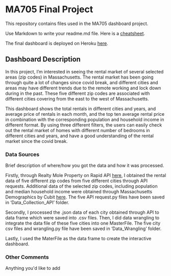 # MA705 Final Project

This repository contains files used in the MA705 dashboard project.

Use Markdown to write your readme.md file.  Here is a [cheatsheet](https://www.markdownguide.org/cheat-sheet/).

The final dashboard is deployed on Heroku [here](https://ma705bostonuniversities.herokuapp.com).

## Dashboard Description

In this project, I’m interested in seeing the rental market of several selected areas (zip codes) in Massachusetts. The rental market has been going through quite a lot of changes since covid break, and different cities and areas may have different trends due to the remote working and lock down during in the past. These five different zip codes are associated with different cities covering from the east to the west of Massachusetts. 


This dashboard shows the total rentals in different cities and years, and average price of rentals in each month, and the top ten average rental price in combination with the corresponding population and household income in different format. By using three different filters, the users can easily check out the rental market of homes with different number of bedrooms in different cities and years, and have a good understanding of the rental market since the covid break. 



### Data Sources

Brief description of where/how you got the data and how it was processed.

Firstly, through Realty Mole Property on Rapid API [here](https://rapidapi.com/realtymole/api/realty-mole-property-api), I obtained the rental data of five different zip codes from five different cities through API requests. Additional data of the selected zip codes, including population and median household income were obtained through Massachusetts Demographics by Cubit [here](https://www.massachusetts-demographics.com/). The five API request.py files have been saved in ‘Data_Collection_API’ folder.

Secondly, I processed the .json data of each city obtained through API to data frame which were saved into .csv files. Then, I did data wrangling to integrate the data file of these five cities into one MasterFile. The five city csv files and wrangling.py file have been saved in ‘Data_Wrangling’ folder.

Lastly, I used the MaterFile as the data frame to create the interactive dashboard. 



### Other Comments

Anything you'd like to add
